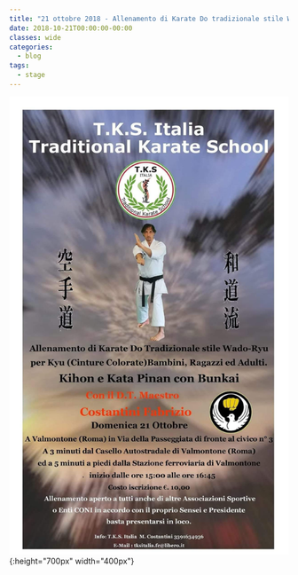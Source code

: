 ```yaml
---
title: "21 ottobre 2018 - Allenamento di Karate Do tradizionale stile Wado-Ryu"
date: 2018-10-21T00:00:00-00:00
classes: wide
categories:
  - blog
tags:
  - stage
---
```


![alt](/images/20181021/44113625_929864380552543_3282408737125433344_o.jpg){:height="700px" width="400px"}
